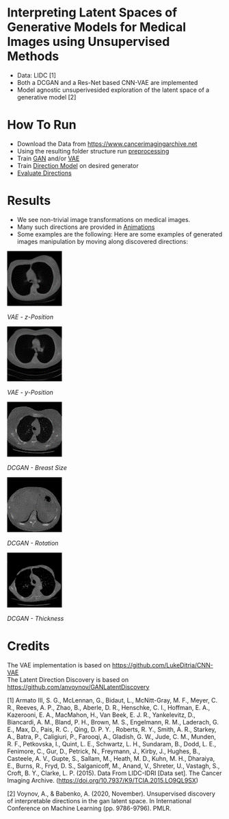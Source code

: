 # Interpreting Latent Spaces of Generative Models for Medical Images using Unsupervised Methods
* Data: LIDC [1]
* Both a DCGAN and a Res-Net based CNN-VAE are implemented
* Model agnostic unsuperivesided exploration of the latent space of a generative model [2]

# How To Run
* Download the Data from https://www.cancerimagingarchive.net
* Using the resulting folder structure run [preprocessing](preprocess.py)
* Train [GAN](Training/TrainGAN.py) and/or [VAE](Training/TrainVAE.py)
* Train [Direction Model](Training/TrainDirections.py) on desired generator
* [Evaluate Directions](EvalDirections.py)

# Results
* We see non-trivial image transformations on medical images.
* Many such directions are provided in [Animations](Animations)
* Some examples are the following:
Here are some examples of generated images manipulation by moving along discovered directions:

![An image](./Animations/examples/z_position.gif)

_VAE - z-Position_

![An image](./Animations/examples/y_position.gif)

_VAE - y-Position_

![An image](./Animations/examples/breast.gif)

_DCGAN - Breast Size_

![An image](./Animations/examples/rotation.gif)

_DCGAN - Rotation_

![An image](./Animations/examples/thickness.gif)

_DCGAN - Thickness_

# Credits
The VAE implementation is based on https://github.com/LukeDitria/CNN-VAE  
The Latent Direction Discovery is based on https://github.com/anvoynov/GANLatentDiscovery


[1] Armato III, S. G., McLennan, G., Bidaut, L., McNitt-Gray, M. F., Meyer, C. R., Reeves, A. P., Zhao, B., Aberle, D. R., Henschke, C. I., Hoffman, E. A., Kazerooni, E. A., MacMahon, H., Van Beek, E. J. R., Yankelevitz, D., Biancardi, A. M., Bland, P. H., Brown, M. S., Engelmann, R. M., Laderach, G. E., Max, D., Pais, R. C. , Qing, D. P. Y. , Roberts, R. Y., Smith, A. R., Starkey, A., Batra, P., Caligiuri, P., Farooqi, A., Gladish, G. W., Jude, C. M., Munden, R. F., Petkovska, I., Quint, L. E., Schwartz, L. H., Sundaram, B., Dodd, L. E., Fenimore, C., Gur, D., Petrick, N., Freymann, J., Kirby, J., Hughes, B., Casteele, A. V., Gupte, S., Sallam, M., Heath, M. D., Kuhn, M. H., Dharaiya, E., Burns, R., Fryd, D. S., Salganicoff, M., Anand, V., Shreter, U., Vastagh, S., Croft, B. Y., Clarke, L. P. (2015). Data From LIDC-IDRI [Data set]. The Cancer Imaging Archive. (https://doi.org/10.7937/K9/TCIA.2015.LO9QL9SX)

[2] Voynov, A., & Babenko, A. (2020, November). Unsupervised discovery of interpretable directions in the gan latent space. In International Conference on Machine Learning (pp. 9786-9796). PMLR.
